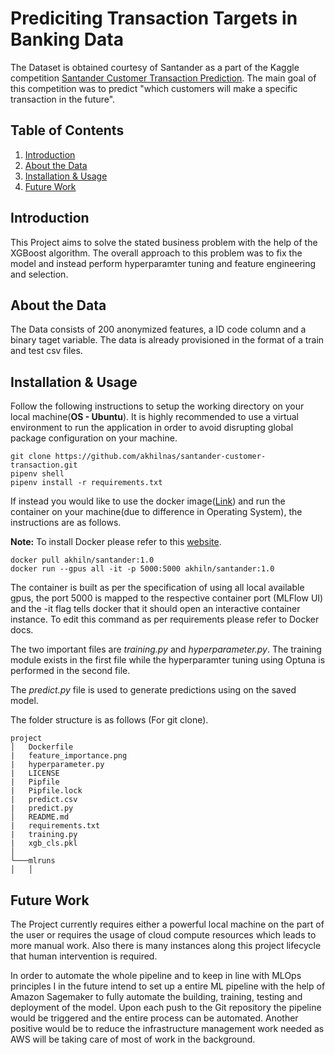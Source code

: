 # Prediciting Transaction Targets in Banking Data

The Dataset is obtained courtesy of Santander as a part of the Kaggle competition <a href = https://www.kaggle.com/c/santander-customer-transaction-prediction>Santander Customer Transaction Prediction</a>. The main goal of this competition was to predict "which customers will make a specific transaction in the future".  

## Table of Contents
1. [Introduction](#Introduction)
2. [About the Data](#Data)
3. [Installation & Usage](#install)
4. [Future Work](#Future-Work)


## Introduction <a name="Introduction"></a>

This Project aims to solve the stated business problem with the help of the XGBoost algorithm. The overall approach to this problem was to fix the model and instead perform hyperparamter tuning and feature engineering and selection.


## About the Data <a name="Data"></a>

The Data consists of 200 anonymized features, a ID code column and a binary taget variable. The data is already provisioned in the format of a train and test csv files.


## Installation & Usage <a name="install"></a>

Follow the following instructions to setup the working directory on your local machine(**OS - Ubuntu**). It is highly recommended to use a virtual environment to run the application in order to avoid disrupting global package configuration on your machine.

```
git clone https://github.com/akhilnas/santander-customer-transaction.git
pipenv shell
pipenv install -r requirements.txt
```

If instead you would like to use the docker image(<a href=https://hub.docker.com/repository/docker/akhiln/santander/general>Link</a>) and run the container on your machine(due to difference in Operating System), the instructions are as follows.

**Note:** To install Docker please refer to this  <a href=https://docs.docker.com/get-docker/>website</a>.

```
docker pull akhiln/santander:1.0
docker run --gpus all -it -p 5000:5000 akhiln/santander:1.0
```
The container is built as per the specification of using all local available gpus, the port 5000 is mapped to the respective container port (MLFlow UI) and the -it flag tells docker that it should open an interactive container instance. To edit this command as per requirements please refer to Docker docs.

The two important files are *training.py* and *hyperparameter.py*. The training module exists in the first file while the hyperparamter tuning using Optuna is performed in the second file.

The *predict.py* file is used to generate predictions using on the saved model. 

The folder structure is as follows (For git clone).

```
project
│   Dockerfile
|   feature_importance.png
|   hyperparameter.py
|   LICENSE
|   Pipfile
|   Pipfile.lock
|   predict.csv
|   predict.py
│   README.md
|   requirements.txt
|   training.py
|   xgb_cls.pkl    
│
└───mlruns
│   │   
```
## Future Work <a name="Future-Work"></a>

The Project currently requires either a powerful local machine on the part of the user or requires the usage of cloud compute resources which leads to more manual work. Also there is many instances along this project lifecycle that human intervention is required.

In order to automate the whole pipeline and to keep in line with MLOps principles I in the future intend to set up a entire ML pipeline with the help of Amazon Sagemaker to fully automate the building, training, testing and deployment of the model. Upon each push to the Git repository the pipeline would be triggered and the entire process can be automated. Another positive would be to reduce the infrastructure management work needed as AWS will be taking care of most of work in the background.









